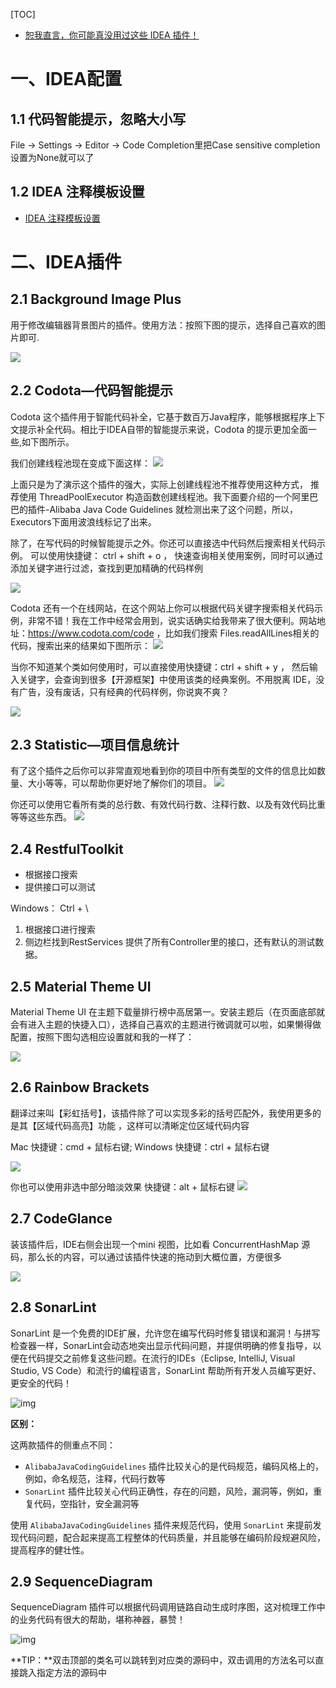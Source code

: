 [TOC]

- [恕我直言，你可能真没用过这些 IDEA 插件！](https://www.cnblogs.com/coding-farmer/p/13468038.html#)

# 一、IDEA配置
## 1.1 代码智能提示，忽略大小写
File -> Settings -> Editor -> Code Completion里把Case sensitive completion设置为None就可以了

## 1.2 IDEA 注释模板设置
- [IDEA 注释模板设置](https://www.cnblogs.com/youngyajun/p/11588730.html)


# 二、IDEA插件
## 2.1 Background Image Plus
用于修改编辑器背景图片的插件。使用方法：按照下图的提示，选择自己喜欢的图片即可.

![](https://img2018.cnblogs.com/blog/1654189/201909/1654189-20190927193438099-1847272681.png)

## 2.2 Codota—代码智能提示
Codota 这个插件用于智能代码补全，它基于数百万Java程序，能够根据程序上下文提示补全代码。相比于IDEA自带的智能提示来说，Codota 的提示更加全面一些,如下图所示。

我们创建线程池现在变成下面这样：
![](https://mmbiz.qpic.cn/mmbiz_gif/iaIdQfEric9TyGFJPg3XcS7wGbNuRukbGLIl2XmAdSt1Pxicticiaa5LkT0I4ITFLLgRibJ8icKBddHf7slE7IKFMOLuA/640?wx_fmt=gif&tp=webp&wxfrom=5&wx_lazy=1)

上面只是为了演示这个插件的强大，实际上创建线程池不推荐使用这种方式， 推荐使用 ThreadPoolExecutor 构造函数创建线程池。我下面要介绍的一个阿里巴巴的插件-Alibaba Java Code Guidelines 就检测出来了这个问题，所以，Executors下面用波浪线标记了出来。

除了，在写代码的时候智能提示之外。你还可以直接选中代码然后搜索相关代码示例。
可以使用快捷键： ctrl + shift + o ， 快速查询相关使用案例，同时可以通过添加关键字进行过滤，查找到更加精确的代码样例

![](https://mmbiz.qpic.cn/mmbiz_png/iaIdQfEric9TyGFJPg3XcS7wGbNuRukbGLSiaQg87aKtep6KmyV35wKc7X4MyLarpSDicaZjSegWCSOtpb97w0TXDg/640?wx_fmt=png&tp=webp&wxfrom=5&wx_lazy=1&wx_co=1)

Codota 还有一个在线网站，在这个网站上你可以根据代码关键字搜索相关代码示例，非常不错！我在工作中经常会用到，说实话确实给我带来了很大便利。网站地址：https://www.codota.com/code ，比如我们搜索 Files.readAllLines相关的代码，搜索出来的结果如下图所示：
![](https://mmbiz.qpic.cn/mmbiz_png/iaIdQfEric9TyGFJPg3XcS7wGbNuRukbGLd4LT6rSp0qlbxhtrx1sflJwz4hq1C94qEBugEll4DdNrtzWSpc1RVg/640?wx_fmt=png&tp=webp&wxfrom=5&wx_lazy=1&wx_co=1)

当你不知道某个类如何使用时，可以直接使用快捷键：ctrl + shift + y ， 然后输入关键字，会查询到很多【开源框架】中使用该类的经典案例。不用脱离 IDE，没有广告，没有废话，只有经典的代码样例，你说爽不爽？

![](https://segmentfault.com/img/remote/1460000022552128/view)

## 2.3 Statistic—项目信息统计
有了这个插件之后你可以非常直观地看到你的项目中所有类型的文件的信息比如数量、大小等等，可以帮助你更好地了解你们的项目。
![](https://mmbiz.qpic.cn/mmbiz_png/iaIdQfEric9TyGFJPg3XcS7wGbNuRukbGLD5c46byGvlCAXq8BKNE498BLjicA6hVoC67lPToWTibxf422fHwGcj2A/640?wx_fmt=png&tp=webp&wxfrom=5&wx_lazy=1&wx_co=1)

你还可以使用它看所有类的总行数、有效代码行数、注释行数、以及有效代码比重等等这些东西。
![](https://mmbiz.qpic.cn/mmbiz_png/iaIdQfEric9TyGFJPg3XcS7wGbNuRukbGLWPMMFsHwic2ciaDVVgWPSic2HxkHYtVia5Nqj7Wia2Q6aGqCuzMzs3bJEsA/640?wx_fmt=png&tp=webp&wxfrom=5&wx_lazy=1&wx_co=1)

## 2.4 RestfulToolkit
- 根据接口搜索
- 提供接口可以测试



Windows：   Ctrl + \
1. 根据接口进行搜索
2. 侧边栏找到RestServices
提供了所有Controller里的接口，还有默认的测试数据。



## 2.5 Material Theme UI
Material Theme UI 在主题下载量排行榜中高居第一。安装主题后（在页面底部就会有进入主题的快捷入口），选择自己喜欢的主题进行微调就可以啦，如果懒得做配置，按照下图勾选相应设置就和我的一样了：

![](https://segmentfault.com/img/bVbGMZE)

## 2.6 Rainbow Brackets
翻译过来叫【彩虹括号】，该插件除了可以实现多彩的括号匹配外，我使用更多的是其【区域代码高亮】功能 ，这样可以清晰定位区域代码内容

Mac 快捷键：cmd + 鼠标右键;
Windows 快捷键：ctrl + 鼠标右键

![](https://segmentfault.com/img/bVbGMZF)

你也可以使用非选中部分暗淡效果
快捷键：alt + 鼠标右键
![](https://segmentfault.com/img/remote/1460000022552126)

## 2.7 CodeGlance
装该插件后，IDE右侧会出现一个mini 视图，比如看 ConcurrentHashMap 源码，那么长的内容，可以通过该插件快速的拖动到大概位置，方便很多

![](https://segmentfault.com/img/bVbGMZT)

## 2.8 SonarLint

SonarLint 是一个免费的IDE扩展，允许您在编写代码时修复错误和漏洞！与拼写检查器一样，SonarLint会动态地突出显示代码问题，并提供明确的修复指导，以便在代码提交之前修复这些问题。在流行的IDEs（Eclipse, IntelliJ, Visual Studio, VS Code）和流行的编程语言，SonarLint 帮助所有开发人员编写更好、更安全的代码！

![img](https://imgconvert.csdnimg.cn/aHR0cHM6Ly9tbWJpei5xcGljLmNuL21tYml6X2dpZi9TdmRrbGliVFRzU0c4SFhpYlUzaElUZmh5azNqNWhSRDQzWTFHVjBpYnBaOWc4bVhwSnBsTFNJQUhrWlNvQWJyMm5xMVRoU2xRT2hwSmlhRXpRRU1RaHo4MmcvNjQw?x-oss-process=image/format,png)![点击并拖拽以移动](data:image/gif;base64,R0lGODlhAQABAPABAP///wAAACH5BAEKAAAALAAAAAABAAEAAAICRAEAOw==)

**区别：**

这两款插件的侧重点不同：

- `AlibabaJavaCodingGuidelines` 插件比较关心的是代码规范，编码风格上的，例如，命名规范，注释，代码行数等
- `SonarLint` 插件比较关心代码正确性，存在的问题，风险，漏洞等，例如，重复代码，空指针，安全漏洞等

使用 `AlibabaJavaCodingGuidelines` 插件来规范代码，使用 `SonarLint` 来提前发现代码问题，配合起来提高工程整体的代码质量，并且能够在编码阶段规避风险，提高程序的健壮性。

## 2.9 SequenceDiagram

 SequenceDiagram 插件可以根据代码调用链路自动生成时序图，这对梳理工作中的业务代码有很大的帮助，堪称神器，暴赞！



![img](https://imgconvert.csdnimg.cn/aHR0cHM6Ly9tbWJpei5xcGljLmNuL21tYml6X2dpZi9TdmRrbGliVFRzU0c4SFhpYlUzaElUZmh5azNqNWhSRDQzUGgwYVBCTEY3OWtpY2hnZm10bE9pYnJNUGlja2Vxd2ljdDBVSkIzOXVsbUg4bTg5M1VMV0htNzcyQS82NDA?x-oss-process=image/format,png)![点击并拖拽以移动](data:image/gif;base64,R0lGODlhAQABAPABAP///wAAACH5BAEKAAAALAAAAAABAAEAAAICRAEAOw==)

**TIP：**双击顶部的类名可以跳转到对应类的源码中，双击调用的方法名可以直接跳入指定方法的源码中